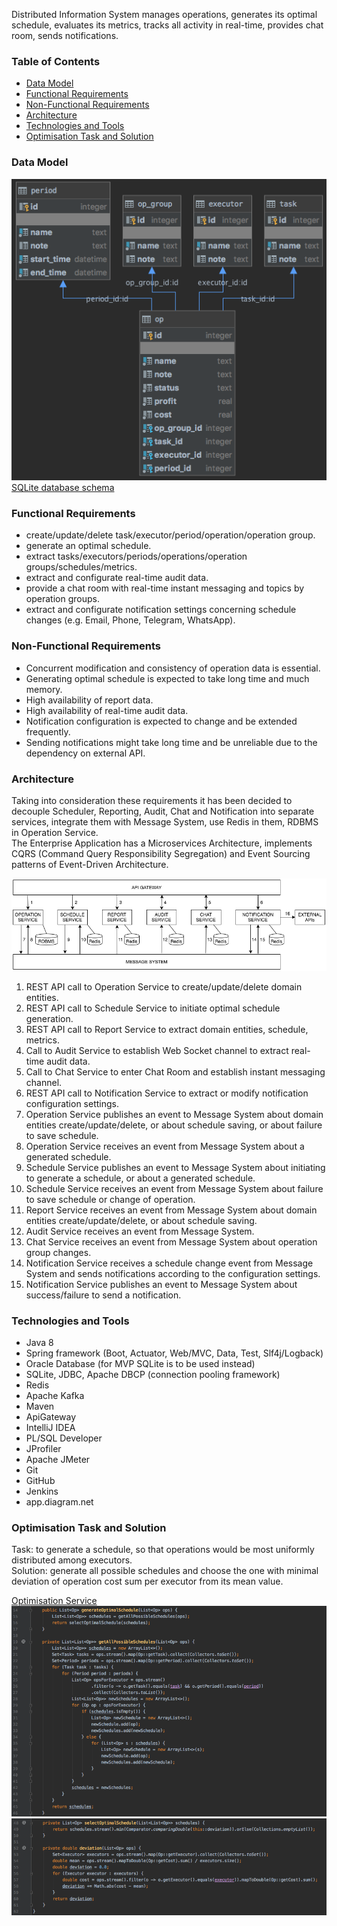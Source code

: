Distributed Information System manages operations, generates its optimal schedule, evaluates its metrics, tracks all activity in real-time, provides chat room, sends notifications.

### Table of Contents  
- [Data Model](#data-model)  
- [Functional Requirements](#functional-requirements)  
- [Non-Functional Requirements](#non-functional-requirements)  
- [Architecture](#architecture)  
- [Technologies and Tools](#technologies-and-tools)  
- [Optimisation Task and Solution](#optimisation-task-and-solution)   

### Data Model  
![Data Model Diagram](operation-service/src/main/resources/operation-manager-data-model.png)  
[SQLite database schema](operation-service/src/main/resources/operation-manager-sqlite-schema.sql) 

### Functional Requirements  
* create/update/delete task/executor/period/operation/operation group.  
* generate an optimal schedule.  
* extract tasks/executors/periods/operations/operation groups/schedules/metrics.  
* extract and configurate real-time audit data.  
* provide a chat room with real-time instant messaging and topics by operation groups.   
* extract and configurate notification settings concerning schedule changes (e.g. Email, Phone, Telegram, WhatsApp).  

### Non-Functional Requirements   
* Concurrent modification and consistency of operation data is essential.  
* Generating optimal schedule is expected to take long time and much memory.  
* High availability of report data. 
* High availability of real-time audit data. 
* Notification configuration is expected to change and be extended frequently.  
* Sending notifications might take long time and be unreliable due to the dependency on external API.  

### Architecture  
Taking into consideration these requirements it has been decided to decouple Scheduler, Reporting, Audit, Chat and Notification into separate services, integrate them with Message System, use Redis in them, RDBMS in Operation Service.  
The Enterprise Application has a Microservices Architecture, implements CQRS (Command Query Responsibility Segregation) and Event Sourcing patterns of Event-Driven Architecture.  
  
![operation-manager-architecture](operation-manager-architecture.png)  
1. REST API call to Operation Service to create/update/delete domain entities. 
2. REST API call to Schedule Service to initiate optimal schedule generation.  
3. REST API call to Report Service to extract domain entities, schedule, metrics.  
4. Call to Audit Service to establish Web Socket channel to extract real-time audit data.  
5. Call to Chat Service to enter Chat Room and establish instant messaging channel.  
6. REST API call to Notification Service to extract or modify notification configuration settings.  
7. Operation Service publishes an event to Message System about domain entities create/update/delete, or about schedule saving, or about failure to save schedule.    
8. Operation Service receives an event from Message System about a generated schedule.  
9. Schedule Service publishes an event to Message System about initiating to generate a schedule, or about a generated schedule.  
10. Schedule Service receives an event from Message System about failure to save schedule or change of operation.   
11. Report Service receives an event from Message System about domain entities create/update/delete, or about schedule saving.  
12. Audit Service receives an event from Message System.  
13. Chat Service receives an event from Message System about operation group changes.  
14. Notification Service receives a schedule change event from Message System and sends notifications according to the configuration settings.  
15. Notification Service publishes an event to Message System about success/failure to send a notification.  

### Technologies and Tools
* Java 8 
* Spring framework (Boot, Actuator, Web/MVC, Data, Test, Slf4j/Logback)
* Oracle Database (for MVP SQLite is to be used instead)  
* SQLite, JDBC, Apache DBCP (connection pooling framework)  
* Redis 
* Apache Kafka 
* Maven 
* ApiGateway 
* IntelliJ IDEA  
* PL/SQL Developer 
* JProfiler 
* Apache JMeter   
* Git 
* GitHub 
* Jenkins 
* app.diagram.net  

### Optimisation Task and Solution  
Task: to generate a schedule, so that operations would be most uniformly distributed among executors.  
Solution: generate all possible schedules and choose the one with minimal deviation of operation cost sum per executor from its mean value. 

[Optimisation Service](schedule-service/src/main/java/com/sergeykotov/operationmanager/scheduleservice/service/OptimisationService.java)  
![operation-manager-screenshot1](schedule-service/src/main/resources/operation-manager-screenshot1.png) 
![operation-manager-screenshot2](schedule-service/src/main/resources/operation-manager-screenshot2.png)
